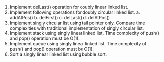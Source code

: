 1. Implement delLast() operation for doubly linear linked list.
2. Implement following operations for doubly circular linked list.
	a. addAtPos()
	b. delFirst()
	c. delLast()
	d. delAtPos()
3. Implement singly circular list using tail pointer only. Compare time complexities with traditional implementation of singly circular list.
4. Implement stack using singly linear linked list. Time complexity of push() and pop() operation must be O(1).
5. Implement queue using singly linear linked list. Time complexity of push() and pop() operation must be O(1).
6. Sort a singly linear linked list using bubble sort.